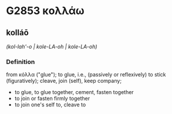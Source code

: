 # G2853 κολλάω

## kolláō

_(kol-lah'-o | kole-LA-oh | kole-LA-oh)_

### Definition

from κόλλα ("glue"); to glue, i.e., (passively or reflexively) to stick (figuratively); cleave, join (self), keep company; 

- to glue, to glue together, cement, fasten together
- to join or fasten firmly together
- to join one's self to, cleave to
